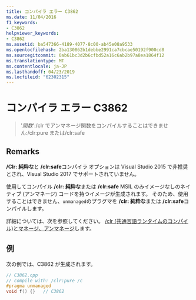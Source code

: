 ```yaml
---
title: コンパイラ エラー C3862
ms.date: 11/04/2016
f1_keywords:
- C3862
helpviewer_keywords:
- C3862
ms.assetid: ba547366-4189-4077-8c00-ab45e08a9533
ms.openlocfilehash: 2ba130862b1debbe2991ca7cbcae50192f900cd8
ms.sourcegitcommit: 0ab61bc3d2b6cfbd52a16c6ab2b97a8ea1864f12
ms.translationtype: MT
ms.contentlocale: ja-JP
ms.lasthandoff: 04/23/2019
ms.locfileid: "62302315"
---
```

# <a name="compiler-error-c3862"></a>コンパイラ エラー C3862

> '*関数*':/clr でアンマネージ関数をコンパイルすることはできません:/clr:pure または/clr:safe

## <a name="remarks"></a>Remarks

**/Clr: 純粋な**と **/clr:safe**コンパイラ オプションは Visual Studio 2015 で非推奨とされ、Visual Studio 2017 でサポートされていません。

使用してコンパイル **/clr: 純粋な**または **/clr:safe** MSIL のみイメージなしのネイティブ (アンマネージ) コードを持つイメージが生成されます。  そのため、使用することはできません、`unmanaged`のプラグマを **/clr: 純粋な**または **/clr:safe**コンパイルします。

詳細については、次を参照してください。 [/clr (共通言語ランタイムのコンパイル)](../../build/reference/clr-common-language-runtime-compilation.md)と[マネージ、アンマネージ](../../preprocessor/managed-unmanaged.md)します。

## <a name="example"></a>例

次の例では、C3862 が生成されます。

```cpp
// C3862.cpp
// compile with: /clr:pure /c
#pragma unmanaged
void f() {}   // C3862
```